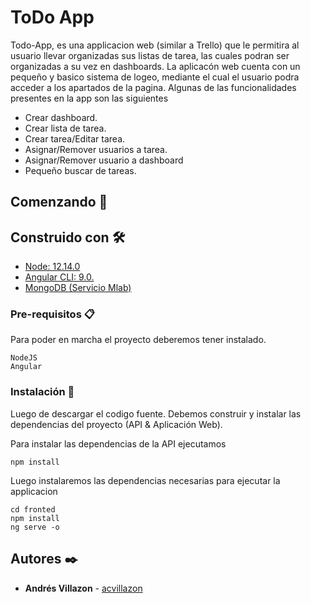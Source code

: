 # ToDo App

Todo-App, es una applicacion web (similar a Trello) que le permitira al usuario llevar organizadas sus listas de tarea, las cuales podran ser organizadas a su vez en dashboards.
La aplicacón web cuenta con un pequeño y basico sistema de logeo, mediante el cual el usuario podra acceder a los apartados de la pagina. 
Algunas de las funcionalidades presentes en la app son las siguientes

* Crear dashboard.
* Crear lista de tarea.
* Crear tarea/Editar tarea.
* Asignar/Remover usuarios a tarea.
* Asignar/Remover usuario a dashboard
* Pequeño buscar de tareas.


## Comenzando 🚀

## Construido con 🛠️

* [Node: 12.14.0](https://nodejs.org/en/)
* [Angular CLI: 9.0.](https://angular.io)
* [MongoDB (Servicio Mlab)](https://mlab.com)

### Pre-requisitos 📋

Para poder en marcha el proyecto deberemos tener instalado.

```
NodeJS
Angular
```

### Instalación 🔧

Luego de descargar el codigo fuente. 
Debemos construir y instalar las dependencias del proyecto (API & Aplicación Web).

Para instalar las dependencias de la API ejecutamos 

```
npm install
```

Luego instalaremos las dependencias necesarias para ejecutar la applicacion

```
cd fronted
npm install
ng serve -o 

```

## Autores ✒️

* **Andrés Villazon** - [acvillazon](https://github.com/acvillazon)

